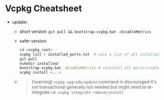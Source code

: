 # Vcpkg Cheatsheet

- update:
  - short version: `git pull && bootstrap-vcpkg.bat -disableMetrics`
  - safer version:
    ```bash
    cd <vcpkg_root>
    vcpkg list > installed_ports.txt  # save a list of all installed ports somewhere 
    git pull
    nukedir installed/
    bootstrap-vcpkg.bat -disableMetrics # reinstall all ports:triplets you need
    vcpkg install <...> 
    ```
  
  - 
     > 
     > \[!warning\] `vcpkg upgrade/update` command is discouraged
     > it's not transactional
     > generally not needed but might need to re-integrate i.e. `vcpkg integrate remove/install`
